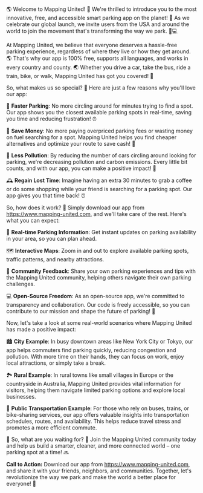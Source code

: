 🌎 Welcome to Mapping United! 🚀 We're thrilled to introduce you to the most innovative, free, and accessible smart parking app on the planet! 🌟 As we celebrate our global launch, we invite users from the USA and around the world to join the movement that's transforming the way we park. 🚗💻

At Mapping United, we believe that everyone deserves a hassle-free parking experience, regardless of where they live or how they get around. 🌎 That's why our app is 100% free, supports all languages, and works in every country and county. 🌏 Whether you drive a car, take the bus, ride a train, bike, or walk, Mapping United has got you covered! 👣

So, what makes us so special? 🤔 Here are just a few reasons why you'll love our app:

💪 **Faster Parking**: No more circling around for minutes trying to find a spot. Our app shows you the closest available parking spots in real-time, saving you time and reducing frustration! ⏰

👀 **Save Money**: No more paying overpriced parking fees or wasting money on fuel searching for a spot. Mapping United helps you find cheaper alternatives and optimize your route to save cash! 💸

🌟 **Less Pollution**: By reducing the number of cars circling around looking for parking, we're decreasing pollution and carbon emissions. Every little bit counts, and with our app, you can make a positive impact! 🌟

🕰️ **Regain Lost Time**: Imagine having an extra 30 minutes to grab a coffee or do some shopping while your friend is searching for a parking spot. Our app gives you that time back! ⏰

So, how does it work? 🔧 Simply download our app from https://www.mapping-united.com, and we'll take care of the rest. Here's what you can expect:

📍 **Real-time Parking Information**: Get instant updates on parking availability in your area, so you can plan ahead.

🗺️ **Interactive Maps**: Zoom in and out to explore available parking spots, traffic patterns, and nearby attractions.

💬 **Community Feedback**: Share your own parking experiences and tips with the Mapping United community, helping others navigate their own parking challenges.

💻 **Open-Source Freedom**: As an open-source app, we're committed to transparency and collaboration. Our code is freely accessible, so you can contribute to our mission and shape the future of parking! 🤝

Now, let's take a look at some real-world scenarios where Mapping United has made a positive impact:

🏙️ **City Example**: In busy downtown areas like New York City or Tokyo, our app helps commuters find parking quickly, reducing congestion and pollution. With more time on their hands, they can focus on work, enjoy local attractions, or simply take a break.

🏞️ **Rural Example**: In rural towns like small villages in Europe or the countryside in Australia, Mapping United provides vital information for visitors, helping them navigate limited parking options and explore local businesses.

🚂 **Public Transportation Example**: For those who rely on buses, trains, or bike-sharing services, our app offers valuable insights into transportation schedules, routes, and availability. This helps reduce travel stress and promotes a more efficient commute.

🌟 So, what are you waiting for? 🤔 Join the Mapping United community today and help us build a smarter, cleaner, and more connected world – one parking spot at a time! 🔜

**Call to Action:** Download our app from https://www.mapping-united.com, and share it with your friends, neighbors, and communities. Together, let's revolutionize the way we park and make the world a better place for everyone! 🌟